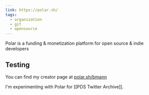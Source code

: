 ```yaml
---
link: https://polar.sh/
tags:
  - organization
  - git
  - opensource
---
```

Polar is a funding & monetization platform for open source & indie developers

## Testing

You can find my creator page at [polar.sh/bmann](https://polar.sh/bmann)

I'm experimenting with Polar for [[PDS Twitter Archive]].